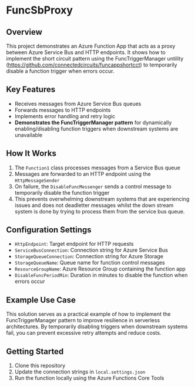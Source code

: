 # FuncSbProxy

## Overview
This project demonstrates an Azure Function App that acts as a proxy between Azure Service Bus and HTTP endpoints. It shows how to implement the short circuit pattern using the FuncTriggerManager untility (https://github.com/connectedcircuits/funcappshortcct) to temporarily disable a function trigger when errors occur.

## Key Features
- Receives messages from Azure Service Bus queues
- Forwards messages to HTTP endpoints
- Implements error handling and retry logic
- **Demonstrates the FuncTriggerManager pattern** for dynamically enabling/disabling function triggers when downstream systems are unavailable

## How It Works
1. The `Function1` class processes messages from a Service Bus queue
2. Messages are forwarded to an HTTP endpoint using the `HttpMessageSender`
3. On failure, the `DisableFuncMessenger` sends a control message to temporarily disable the function trigger
4. This prevents overwhelming downstream systems that are experiencing issues and does not deadletter messages whilst the down stream system is done by trying to process them from the service bus queue.

## Configuration Settings
- `HttpEndpoint`: Target endpoint for HTTP requests
- `ServiceBusConnection`: Connection string for Azure Service Bus
- `StorageQueueConnection`: Connection string for Azure Storage
- `StorageQueueName`: Queue name for function control messages
- `ResourceGroupName`: Azure Resource Group containing the function app
- `DisableFuncPeriodMin`: Duration in minutes to disable the function when errors occur

## Example Use Case
This solution serves as a practical example of how to implement the FuncTriggerManager pattern to improve resilience in serverless architectures. By temporarily disabling triggers when downstream systems fail, you can prevent excessive retry attempts and reduce costs.

## Getting Started
1. Clone this repository
2. Update the connection strings in `local.settings.json`
3. Run the function locally using the Azure Functions Core Tools

